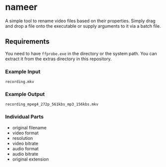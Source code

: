 # nameer
A simple tool to rename video files based on their properties. Simply drag and drop a file onto the executable or supply arguments to it via a batch file.

## Requirements
You need to have `ffprobe.exe` in the directory or the system path. You can extract it from the extras directory in this repository.

### Example Input
`recording.mkv`

### Example Output
`recording_mpeg4_272p_561kbs_mp3_156kbs.mkv`

### Individual Parts

- original filename
- video format
- resolution
- video bitrate
- audio format
- audio bitrate
- original extension